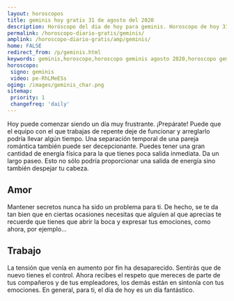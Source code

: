 ```yaml
---
layout: horoscopos
title: geminis hoy gratis 31 de agosto del 2020 
description: Horóscopo del dia de hoy para geminis. Horoscopo de hoy 31 de agosto del 2020. Las predicciones de amor, trabajo, vida personal gratis.
permalink: /horoscopo-diario-gratis/geminis/
amplink: /horoscopo-diario-gratis/amp/geminis/
home: FALSE
redirect_from: /p/geminis.html
keywords: geminis,horoscopo,horoscopo geminis agosto 2020,horoscopo geminis hoy,tarot geminis agosto 2020,horoscopo geminis,tarot geminis hoy,horoscopo de hoy,horoscopo diario,tarot del amor,horoscopo de hoy geminis,horoscopo diario del tarot, Horoscopo de hoy geminis 31 de agosto del 2020,horóscopo del día,signos zodiacales 2020, el horoscopo de hoy
horoscopo:
 signo: geminis
 video: pe-RhLMeESs 
ogimg: /images/geminis_char.png
sitemap:
 priority: 1
 changefreq: 'daily'
---
```



Hoy puede comenzar siendo un día muy frustrante. ¡Prepárate! Puede que el equipo con el que trabajas de repente deje de funcionar y arreglarlo podría llevar algún tiempo. Una separación temporal de una pareja romántica también puede ser decepcionante. Puedes tener una gran cantidad de energía física para la que tienes poca salida inmediata. Da un largo paseo. Esto no sólo podría proporcionar una salida de energía sino también despejar tu cabeza.

## Amor

Mantener secretos nunca ha sido un problema para ti. De hecho, se te da tan bien que en ciertas ocasiones necesitas que alguien al que aprecias te recuerde que tienes que abrir la boca y expresar tus emociones, como ahora, por ejemplo...

## Trabajo

La tensión que venía en aumento por fin ha desaparecido. Sentirás que de nuevo tienes el control. Ahora recibes el respeto que mereces de parte de tus compañeros y de tus empleadores, los demás están en sintonía con tus emociones. En general, para ti, el día de hoy es un día fantástico.